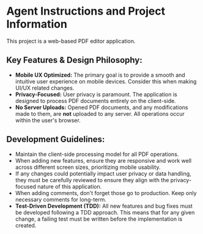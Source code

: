 # Agent Instructions and Project Information

This project is a web-based PDF editor application.

## Key Features & Design Philosophy:

*   **Mobile UX Optimized:** The primary goal is to provide a smooth and intuitive user experience on mobile devices. Consider this when making UI/UX related changes.
*   **Privacy-Focused:** User privacy is paramount. The application is designed to process PDF documents entirely on the client-side.
*   **No Server Uploads:** Opened PDF documents, and any modifications made to them, are **not** uploaded to any server. All operations occur within the user's browser.

## Development Guidelines:

*   Maintain the client-side processing model for all PDF operations.
*   When adding new features, ensure they are responsive and work well across different screen sizes, prioritizing mobile usability.
*   If any changes could potentially impact user privacy or data handling, they must be carefully reviewed to ensure they align with the privacy-focused nature of this application.
*   When adding comments, don't forget those go to production. Keep only necessary comments for long-term.
*   **Test-Driven Development (TDD):** All new features and bug fixes must be developed following a TDD approach. This means that for any given change, a failing test must be written before the implementation is created.
